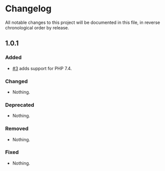 # Changelog

All notable changes to this project will be documented in this file, in reverse chronological order by release.

## 1.0.1

### Added

- [#3](https://github.com/rapidmail/rapidmail-apiv3-client-php/pull/3) adds support for PHP 7.4.

### Changed

- Nothing.

### Deprecated

- Nothing.

### Removed

- Nothing.

### Fixed

- Nothing.